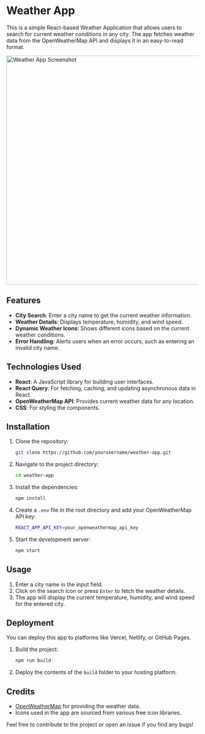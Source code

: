 # Weather App

This is a simple React-based Weather Application that allows users to search for current weather conditions in any city. The app fetches weather data from the OpenWeatherMap API and displays it in an easy-to-read format.

<img src="https://github.com/user-attachments/assets/e8c58882-3610-4290-8cfa-3d783535ab93" alt="Weather App Screenshot" width="600" align=center/>

## Features

- **City Search**: Enter a city name to get the current weather information.
- **Weather Details**: Displays temperature, humidity, and wind speed.
- **Dynamic Weather Icons**: Shows different icons based on the current weather conditions.
- **Error Handling**: Alerts users when an error occurs, such as entering an invalid city name.

## Technologies Used

- **React**: A JavaScript library for building user interfaces.
- **React Query**: For fetching, caching, and updating asynchronous data in React.
- **OpenWeatherMap API**: Provides current weather data for any location.
- **CSS**: For styling the components.

## Installation

1. Clone the repository:

   ```bash
   git clone https://github.com/yourusername/weather-app.git
   ```

2. Navigate to the project directory:

   ```bash
   cd weather-app
   ```

3. Install the dependencies:

   ```bash
   npm install
   ```

4. Create a `.env` file in the root directory and add your OpenWeatherMap API key:

   ```bash
   REACT_APP_API_KEY=your_openweathermap_api_key
   ```

5. Start the development server:

   ```bash
   npm start
   ```

## Usage

1. Enter a city name in the input field.
2. Click on the search icon or press `Enter` to fetch the weather details.
3. The app will display the current temperature, humidity, and wind speed for the entered city.

## Deployment

You can deploy this app to platforms like Vercel, Netlify, or GitHub Pages.

1. Build the project:

   ```bash
   npm run build
   ```

2. Deploy the contents of the `build` folder to your hosting platform.

## Credits

- [OpenWeatherMap](https://openweathermap.org/) for providing the weather data.
- Icons used in the app are sourced from various free icon libraries.

Feel free to contribute to the project or open an issue if you find any bugs!
